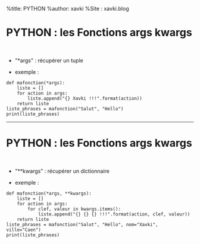 %title: PYTHON
%author: xavki
%Site : xavki.blog


# PYTHON : les Fonctions args kwargs


<br>


* "*args" : récupérer un tuple

* exemple :

```
def mafonction(*args):
    liste = []
    for action in args:
        liste.append("{} Xavki !!!".format(action))
    return liste
liste_phrases = mafonction("Salut", "Hello")
print(liste_phrases)
```

---------------------------------------------------------------

# PYTHON : les Fonctions args kwargs


<br>


* "**kwargs" : récupérer un dictionnaire

* exemple :

```
def mafonction(*args, **kwargs):
    liste = []
    for action in args:
        for clef, valeur in kwargs.items():
            liste.append("{} {} {} !!!".format(action, clef, valeur))
    return liste
liste_phrases = mafonction("Salut", "Hello", nom="Xavki", ville="Caen")
print(liste_phrases)
```

